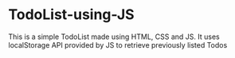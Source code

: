 # TodoList-using-JS
This is a simple TodoList made using HTML, CSS  and JS. It uses localStorage API provided by JS to retrieve previously listed Todos
